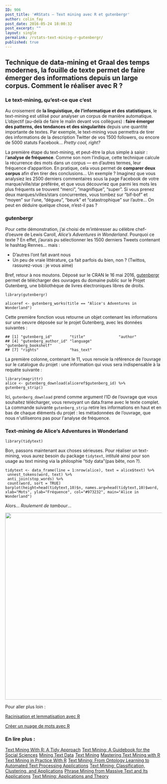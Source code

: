 ```yaml
---
ID: 906
post_title: '#RStats — Text mining avec R et gutenbergr'
author: colin_fay
post_date: 2016-05-24 18:00:32
post_excerpt: ""
layout: single
permalink: /rstats-text-mining-r-gutenbergr/
published: true
---
```

<div id="a-la-fois-technique-de-data-mining-et-graal-des-temps-modernes-la-fouille-de-texte-permet-de-faire-emerger-des-informations-depuis-une-large-quantite-de-texte.-comment-le-realiser-avec-r" class="section level2">
<h2>Technique de data-mining et Graal des temps modernes, la fouille de texte permet de faire émerger des informations depuis un large corpus. Comment le réaliser avec R ?</h2>
<!--more-->
<div id="le-text-mining-quest-ce-que-cest" class="section level3">
<h3>Le text-mining, qu’est-ce que c’est</h3>
Au croisement de <strong>la linguistique, de l’informatique et des statistiques</strong>, le text-mining est utilisé pour analyser un corpus de manière automatique. L’objectif (au-delà de faire le malin devant vos collègues) :<strong> faire émerger des patterns, des tendances et des singularités</strong> depuis une quantité importante de textes. Par exemple, le text-mining vous permettra de tirer des informations de la description Twitter de vos 1500 followers, ou encore de 5000 statuts Facebook… <em>Pretty cool, right?</em>

La première étape du text-mining, et peut-être la plus simple à saisir : l’<strong>analyse de fréquence</strong>. Comme son nom l’indique, cette technique calcule la récurrence des mots dans un corpus — en d’autres termes, leur fréquence d’apparition. En pratique, cela vous permet de <strong>comparer deux corpus</strong> afin d’en tirer des conclusions… Un exemple ? Imaginez que vous analysiez les 2500 derniers commentaires sous la page Facebook de votre marque/ville/star préférée, et que vous découvriez que parmi les mots les plus fréquents se trouvent “merci”, “magnifique”, “super”. Si vous prenez deux marques/villes/stars concurrentes, vous tombez sur “bif-bof” et “moyen” sur l’une, “dégueu”, “beurk” et “catastrophique” sur l’autre… On peut en déduire quelque chose, n’est-il pas ?

</div>
<div id="gutenbergr" class="section level3">
<h3>gutenbergr</h3>
Pour cette démonstration, j’ai choisi de m’intéresser au célèbre chef-d’oeuvre de Lewis Caroll, <em>Alice’s Adventures in Wonderland</em>. Pourquoi ce texte ? En effet, j’aurais pu sélectionner les 1500 derniers Tweets contenant le hashtag Rennes… mais :
<ul>
 	<li>D’autres l’ont fait avant nous</li>
 	<li>Un peu de vraie littérature, ça fait parfois du bien, non ? (Twittos, rassurez-vous : je vous aime)</li>
</ul>
Bref, retour à nos moutons. Déposé sur le CRAN le 16 mai 2016, <a href="https://cran.r-project.org/web/packages/gutenbergr/index.html">gutenbergr</a> permet de télécharger des ouvrages du domaine public sur le Projet Gutenberg, une bibliothèque de livres électroniques libres de droits.
<pre class="r"><code>library(gutenbergr)</code></pre>
<pre class="r"><code>aliceref &lt;- gutenberg_works(title == "Alice's Adventures in Wonderland")</code></pre>
Cette première fonction vous retourne un objet contenant les informations sur une oeuvre déposée sur le projet Gutenberg, avec les données suivantes :
<pre><code>## [1] "gutenberg_id"        "title"               "author"             
## [4] "gutenberg_author_id" "language"            "gutenberg_bookshelf"
## [7] "rights"              "has_text"</code></pre>
La première colonne, contenant le 11, vous renvoie la référence de l’ouvrage sur le catalogue du projet : une information qui vous sera indispensable à la requête suivante :
<pre class="r"><code>library(magrittr)
alice &lt;- gutenberg_download(aliceref$gutenberg_id) %&gt;% gutenberg_strip()</code></pre>
Ici, <code>gutenberg_download</code> prend comme argument l’ID de l’ouvrage que vous souhaitez télécharger, vous renvoyant un data.frame avec le texte complet. La commande suivante <code>gutenberg_strip</code> retire les informations en haut et en bas de chaque éléments du projet : les métadonnées de l’ouvrage, que nous n'utiliserons pas pour l'analyse de fréquence.

</div>
<div id="text-mining-de-alices-adventures-in-wonderland" class="section level3">
<h3>Text-mining de Alice’s Adventures in Wonderland</h3>
<pre class="r"><code>library(tidytext)</code></pre>
Bon, passons maintenant aux choses sérieuses. Pour réaliser un text-mining, vous aurez besoin du package <code>tidytext</code>, intitulé ainsi pour son usage au text mining via la philosphie "tidy data"(pas bête, non ?).<code> </code>
<pre class="r"><code>tidytext &lt;- data_frame(line = 1:nrow(alice), text = alice$text) %&gt;%
 unnest_tokens(word, text) %&gt;%
 anti_join(stop_words) %&gt;%
 count(word, sort = TRUE)
barplot(height=head(tidytext,10)$n, names.arg=head(tidytext,10)$word, xlab="Mots", ylab="Fréquence", col="#973232", main="Alice in Wonderland")
</code></pre>
Alors… <em>Roulement de tambour</em>…

<a href="https://colinfay.github.io/wp-content/uploads/2016/05/alice-in-wonderland.png"><img class="aligncenter size-full wp-image-1663" src="https://colinfay.github.io/wp-content/uploads/2016/05/alice-in-wonderland.png" alt="" width="1200" height="600" /></a>

Pour aller plus loin :

<a href="http://data-bzh.fr/text-mining-r-part-2/">Racinisation et lemmatisation avec R</a>

<a href="http://data-bzh.fr/text-mining-r-part-3/">Créer un nuage de mots avec R</a>
<h3>En lire plus :</h3>
<a href="https://www.amazon.fr/gp/product/1491981652/ref=as_li_tl?ie=UTF8&amp;camp=1642&amp;creative=6746&amp;creativeASIN=1491981652&amp;linkCode=as2&amp;tag=dabz-21" rel="nofollow">Text Mining With R: A Tidy Approach</a><img style="border: none !important; margin: 0px !important;" src="http://ir-fr.amazon-adsystem.com/e/ir?t=dabz-21&amp;l=as2&amp;o=8&amp;a=1491981652" alt="" width="1" height="1" border="0" />
<a href="https://www.amazon.fr/gp/product/148336934X/ref=as_li_tl?ie=UTF8&amp;camp=1642&amp;creative=6746&amp;creativeASIN=148336934X&amp;linkCode=as2&amp;tag=dabz-21" rel="nofollow">Text Mining: A Guidebook for the Social Sciences</a><img style="border: none !important; margin: 0px !important;" src="http://ir-fr.amazon-adsystem.com/e/ir?t=dabz-21&amp;l=as2&amp;o=8&amp;a=148336934X" alt="" width="1" height="1" border="0" />
<a href="https://www.amazon.fr/gp/product/1461432227/ref=as_li_tl?ie=UTF8&amp;camp=1642&amp;creative=6746&amp;creativeASIN=1461432227&amp;linkCode=as2&amp;tag=dabz-21" rel="nofollow">Mining Text Data</a><img style="border: none !important; margin: 0px !important;" src="http://ir-fr.amazon-adsystem.com/e/ir?t=dabz-21&amp;l=as2&amp;o=8&amp;a=1461432227" alt="" width="1" height="1" border="0" />
<a href="https://www.amazon.fr/gp/product/3330006455/ref=as_li_tl?ie=UTF8&amp;camp=1642&amp;creative=6746&amp;creativeASIN=3330006455&amp;linkCode=as2&amp;tag=dabz-21" rel="nofollow">Text Mining</a><img style="border: none !important; margin: 0px !important;" src="http://ir-fr.amazon-adsystem.com/e/ir?t=dabz-21&amp;l=as2&amp;o=8&amp;a=3330006455" alt="" width="1" height="1" border="0" />
<a href="https://www.amazon.fr/gp/product/178355181X/ref=as_li_tl?ie=UTF8&amp;camp=1642&amp;creative=6746&amp;creativeASIN=178355181X&amp;linkCode=as2&amp;tag=dabz-21" rel="nofollow">Mastering Text Mining with R</a><img style="border: none !important; margin: 0px !important;" src="http://ir-fr.amazon-adsystem.com/e/ir?t=dabz-21&amp;l=as2&amp;o=8&amp;a=178355181X" alt="" width="1" height="1" border="0" />
<a href="https://www.amazon.fr/gp/product/1119282012/ref=as_li_tl?ie=UTF8&amp;camp=1642&amp;creative=6746&amp;creativeASIN=1119282012&amp;linkCode=as2&amp;tag=dabz-21" rel="nofollow">Text Mining in Practice With R</a><img style="border: none !important; margin: 0px !important;" src="http://ir-fr.amazon-adsystem.com/e/ir?t=dabz-21&amp;l=as2&amp;o=8&amp;a=1119282012" alt="" width="1" height="1" border="0" />
<a href="https://www.amazon.fr/gp/product/B00RZK7UCE/ref=as_li_tl?ie=UTF8&amp;camp=1642&amp;creative=6746&amp;creativeASIN=B00RZK7UCE&amp;linkCode=as2&amp;tag=dabz-21" rel="nofollow">Text Mining: From Ontology Learning to Automated Text Processing Applications</a><img style="border: none !important; margin: 0px !important;" src="http://ir-fr.amazon-adsystem.com/e/ir?t=dabz-21&amp;l=as2&amp;o=8&amp;a=B00RZK7UCE" alt="" width="1" height="1" border="0" />
<a href="https://www.amazon.fr/gp/product/B008KZULQ0/ref=as_li_tl?ie=UTF8&amp;camp=1642&amp;creative=6746&amp;creativeASIN=B008KZULQ0&amp;linkCode=as2&amp;tag=dabz-21" rel="nofollow">Text Mining: Classification, Clustering, and Applications</a><img style="border: none !important; margin: 0px !important;" src="http://ir-fr.amazon-adsystem.com/e/ir?t=dabz-21&amp;l=as2&amp;o=8&amp;a=B008KZULQ0" alt="" width="1" height="1" border="0" />
<a href="https://www.amazon.fr/gp/product/1627058982/ref=as_li_tl?ie=UTF8&amp;camp=1642&amp;creative=6746&amp;creativeASIN=1627058982&amp;linkCode=as2&amp;tag=dabz-21" rel="nofollow">Phrase Mining from Massive Text and Its Applications</a><img style="border: none !important; margin: 0px !important;" src="http://ir-fr.amazon-adsystem.com/e/ir?t=dabz-21&amp;l=as2&amp;o=8&amp;a=1627058982" alt="" width="1" height="1" border="0" />
<a href="https://www.amazon.fr/gp/product/B005UQLIA0/ref=as_li_tl?ie=UTF8&amp;camp=1642&amp;creative=6746&amp;creativeASIN=B005UQLIA0&amp;linkCode=as2&amp;tag=dabz-21" rel="nofollow">Text Mining: Applications and Theory</a><img style="border: none !important; margin: 0px !important;" src="http://ir-fr.amazon-adsystem.com/e/ir?t=dabz-21&amp;l=as2&amp;o=8&amp;a=B005UQLIA0" alt="" width="1" height="1" border="0" />

</div>
</div>
